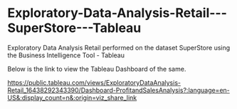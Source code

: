 # Exploratory-Data-Analysis-Retail---SuperStore---Tableau
Exploratory Data Analysis Retail performed on the dataset SuperStore using the Business Intelligence Tool - Tableau

Below is the link to view the Tableau Dashboard of the same.

https://public.tableau.com/views/ExploratoryDataAnalysis-Retail_16438292343390/Dashboard-ProfitandSalesAnalysis?:language=en-US&:display_count=n&:origin=viz_share_link
